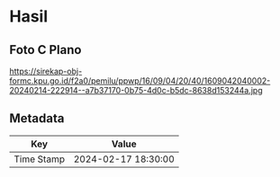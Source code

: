 # Hasil

## Foto C Plano

https://sirekap-obj-formc.kpu.go.id/f2a0/pemilu/ppwp/16/09/04/20/40/1609042040002-20240214-222914--a7b37170-0b75-4d0c-b5dc-8638d153244a.jpg


## Metadata

| Key        | Value               |
| ---------- | ------------------- |
| Time Stamp | 2024-02-17 18:30:00 |



